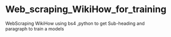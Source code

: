 # Web_scraping_WikiHow_for_training
WebScraping WikiHow using bs4 ,python to get Sub-heading and paragraph to train a models
